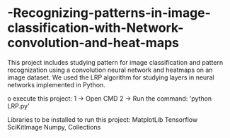 # -Recognizing-patterns-in-image-classification-with-Network-convolution-and-heat-maps
This project includes studying pattern for image classification and pattern recognization using a convolution neural network and heatmaps on an image dataset. We used the LRP algorithm for studying layers in neural networks implemented in Python.

o execute this project:
1 -> Open CMD
2 -> Run the command: 'python LRP.py' 

Libraries to be installed to run this project:
MatplotLib
Tensorflow
SciKitImage
Numpy, Collections

